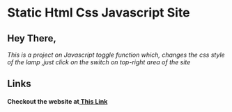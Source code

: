 # Static Html Css Javascript Site

## Hey There,
*This is a project on Javascript toggle function which, changes the css style of the lamp ,just click on the switch on top-right area of the site*

## Links
#### Checkout the website at<a href="https://light-green.onrender.com/" target="_blank"> This Link</a>